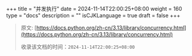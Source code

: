 +++
title = "并发执行"
date = 2024-11-14T22:00:25+08:00
weight = 160
type = "docs"
description = ""
isCJKLanguage = true
draft = false
+++

> 原文: [https://docs.python.org/zh-cn/3.13/library/concurrency.html](https://docs.python.org/zh-cn/3.13/library/concurrency.html)
>
> 收录该文档的时间：`2024-11-14T22:00:25+08:00`
